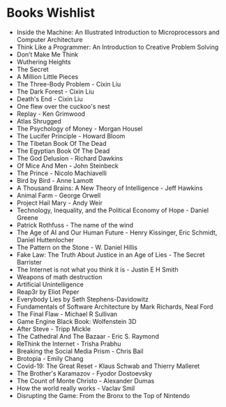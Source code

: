 # Books Wishlist

- Inside the Machine: An Illustrated Introduction to Microprocessors and Computer Architecture
- Think Like a Programmer: An Introduction to Creative Problem Solving
- Don’t Make Me Think
- Wuthering Heights
- The Secret
- A Million Little Pieces
- The Three-Body Problem - Cixin Liu
- The Dark Forest - Cixin Liu
- Death's End - Cixin Liu
- One flew over the cuckoo's nest
- Replay - Ken Grimwood
- Atlas Shrugged
- The Psychology of Money - Morgan Housel
- The Lucifer Principle - Howard Bloom
- The Tibetan Book Of The Dead
- The Egyptian Book Of The Dead
- The God Delusion - Richard Dawkins
- Of Mice And Men - John Steinbeck
- The Prince - Nicolo Machiavelli
- Bird by Bird - Anne Lamott
- A Thousand Brains: A New Theory of Intelligence - Jeff Hawkins
- Animal Farm - George Orwell
- Project Hail Mary - Andy Weir
- Technology, Inequality, and the Political Economy of Hope - Daniel Greene
- Patrick Rothfuss - The name of the wind
- The Age of AI and Our Human Future - Henry Kissinger, Eric Schmidt, Daniel Huttenlocher
- The Pattern on the Stone - W. Daniel Hillis
- Fake Law: The Truth About Justice in an Age of Lies - The Secret Barrister
- The Internet is not what you think it is - Justin E H Smith
- Weapons of math destruction
- Artificial Unintelligence
- Reap3r by Eliot Peper
- Everybody Lies by Seth Stephens-Davidowitz
- Fundamentals of Software Architecture by Mark Richards, Neal Ford
- The Final Flaw - Michael R Sullivan
- Game Engine Black Book: Wolfenstein 3D
- After Steve - Tripp Mickle
- The Cathedral And The Bazaar - Eric S. Raymond
- ReThink the Internet - Trisha Prabhu
- Breaking the Social Media Prism - Chris Bail
- Brotopia - Emily Chang
- Covid-19: The Great Reset - Klaus Schwab and Thierry Malleret
- The Brother's Karamazov - Fyodor Dostoevsky
- The Count of Monte Christo - Alexander Dumas
- How the world really works - Vaclav Smil
- Disrupting the Game: From the Bronx to the Top of Nintendo
